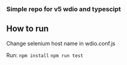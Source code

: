 ### Simple repo for v5 wdio and typescipt

## How to run

Change selenium host name in wdio.conf.js

Run:
`npm install`
`npm run test`